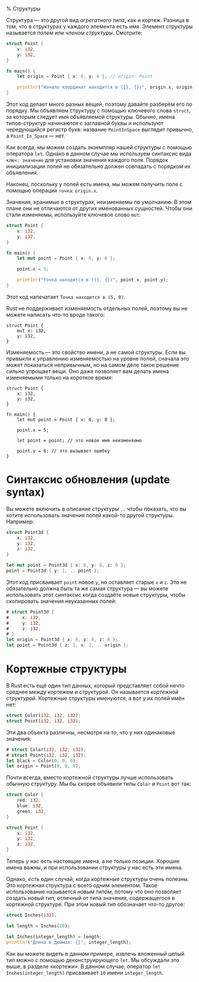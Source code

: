 % Структуры

Структура — это другой вид *агрегатного типа*, как и кортеж. Разница в том, что
в структурах у каждого элемента есть имя. Элемент структуры называется *полем*
или *членом структуры*. Смотрите:

```rust
struct Point {
    x: i32,
    y: i32,
}

fn main() {
    let origin = Point { x: 0, y: 0 }; // origin: Point

    println!("Начало координат находится в ({}, {})", origin.x, origin.y);
}
```

Этот код делает много разных вещей, поэтому давайте разберём его по порядку. Мы
объявляем структуру с помощью ключевого слова `struct`, за которым следует имя
объявляемой структуры. Обычно, имена типов-структур начинаются с заглавной буквы
и используют чередующийся регистр букв: название `PointInSpace` выглядит
привычно, а `Point_In_Space` — нет.

Как всегда, мы можем создать экземпляр нашей структуры с помощью оператора
`let`. Однако в данном случае мы используем синтаксис вида `ключ: значение` для
установки значения каждого поля. Порядок инициализации полей не обязательно
должен совпадать с порядком их объявления.

Наконец, поскольку у полей есть имена, мы можем получить поле с помощью операции
`точка`: `origin.x`.

Значения, хранимые в структурах, неизменяемы по умолчанию. В этом плане они не
отличаются от других именованных сущностей. Чтобы они стали изменяемы,
используйте ключевое слово `mut`:

```rust
struct Point {
    x: i32,
    y: i32,
}

fn main() {
    let mut point = Point { x: 0, y: 0 };

    point.x = 5;

    println!("Точка находится в ({}, {})", point.x, point.y);
}
```

Этот код напечатает `Точка находится в (5, 0)`.

Rust не поддерживает изменяемость отдельных полей, поэтому вы не можете написать
что-то вроде такого:

```rust,ignore
struct Point {
    mut x: i32,
    y: i32,
}
```

Изменяемость — это свойство имени, а не самой структуры. Если вы привыкли к
управлению изменяемостью на уровне полей, сначала это может показаться
непривычным, но на самом деле такое решение сильно упрощает вещи. Оно даже
позволяет вам делать имена изменяемыми только на короткое время:

```rust,ignore
struct Point {
    x: i32,
    y: i32,
}

fn main() {
    let mut point = Point { x: 0, y: 0 };

    point.x = 5;

    let point = point; // это новое имя неизменяемо

    point.y = 6; // это вызывает ошибку
}
```

# Синтаксис обновления (update syntax)

Вы можете включить в описание структуры `..` чтобы показать, что вы хотите
использовать значения полей какой-то другой структуры. Например:

```rust
struct Point3d {
    x: i32,
    y: i32,
    z: i32,
}

let mut point = Point3d { x: 0, y: 0, z: 0 };
point = Point3d { y: 1, .. point };
```

Этот код присваивает `point` новое `y`, но оставляет старые `x` и `z`. Это не
обязательно должна быть та же самая структура — вы можете использовать этот
синтаксис когда создаёте новые структуры, чтобы скопировать значения неуказанных
полей:

```rust
# struct Point3d {
#     x: i32,
#     y: i32,
#     z: i32,
# }
let origin = Point3d { x: 0, y: 0, z: 0 };
let point = Point3d { z: 1, x: 2, .. origin };
```

# Кортежные структуры

В Rust есть ещё один тип данных, который представляет собой нечто среднее между
кортежем и структурой. Он называется *кортежной структурой*. Кортежные структуры
именуются, а вот у их полей имён нет:


```rust
struct Color(i32, i32, i32);
struct Point(i32, i32, i32);
```

Эти два объекта различны, несмотря на то, что у них одинаковые значения:

```rust
# struct Color(i32, i32, i32);
# struct Point(i32, i32, i32);
let black = Color(0, 0, 0);
let origin = Point(0, 0, 0);
```

Почти всегда, вместо кортежной структуры лучше использовать обычную структуру.
Мы бы скорее объявили типы `Color` и `Point` вот так:

```rust
struct Color {
    red: i32,
    blue: i32,
    green: i32,
}

struct Point {
    x: i32,
    y: i32,
    z: i32,
}
```

Теперь у нас есть настоящие имена, а не только позиции. Хорошие имена важны, и
при использовании структуры у нас есть эти имена.

Однако, _есть_ один случай, когда кортежные структуры очень полезны. Это
кортежная структура с всего одним элементом. Такое использование называется
*новым типом*, потому что оно позволяет создать новый тип, отличный от типа
значения, содержащегося в кортежной структуре. При этом новый тип обозначает
что-то другое:

```rust
struct Inches(i32);

let length = Inches(10);

let Inches(integer_length) = length;
println!("Длина в дюймах: {}", integer_length);
```

Как вы можете видеть в данном примере, извлечь вложенный целый тип можно с
помощью деконструирующего `let`. Мы обсуждали это выше, в разделе «кортежи». В
данном случае, оператор `let Inches(integer_length)` присваивает `10` имени
`integer_length`.
